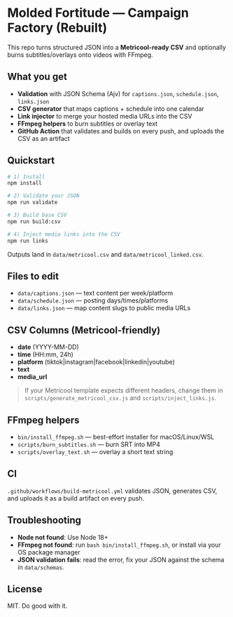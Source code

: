 # Molded Fortitude — Campaign Factory (Rebuilt)

This repo turns structured JSON into a **Metricool-ready CSV** and optionally burns subtitles/overlays onto videos with FFmpeg.

## What you get
- **Validation** with JSON Schema (Ajv) for `captions.json`, `schedule.json`, `links.json`
- **CSV generator** that maps captions + schedule into one calendar
- **Link injector** to merge your hosted media URLs into the CSV
- **FFmpeg helpers** to burn subtitles or overlay text
- **GitHub Action** that validates and builds on every push, and uploads the CSV as an artifact

## Quickstart
```bash
# 1) Install
npm install

# 2) Validate your JSON
npm run validate

# 3) Build base CSV
npm run build:csv

# 4) Inject media links into the CSV
npm run links
```

Outputs land in `data/metricool.csv` and `data/metricool_linked.csv`.

## Files to edit
- `data/captions.json` — text content per week/platform
- `data/schedule.json` — posting days/times/platforms
- `data/links.json` — map content slugs to public media URLs

## CSV Columns (Metricool-friendly)
- **date** (YYYY-MM-DD)
- **time** (HH:mm, 24h)
- **platform** (tiktok|instagram|facebook|linkedin|youtube)
- **text**
- **media_url**

> If your Metricool template expects different headers, change them in `scripts/generate_metricool_csv.js` and `scripts/inject_links.js`.

## FFmpeg helpers
- `bin/install_ffmpeg.sh` — best-effort installer for macOS/Linux/WSL
- `scripts/burn_subtitles.sh` — burn SRT into MP4
- `scripts/overlay_text.sh` — overlay a short text string

## CI
`.github/workflows/build-metricool.yml` validates JSON, generates CSV, and uploads it as a build artifact on every push.

## Troubleshooting
- **Node not found**: Use Node 18+
- **FFmpeg not found**: run `bash bin/install_ffmpeg.sh`, or install via your OS package manager
- **JSON validation fails**: read the error, fix your JSON against the schema in `data/schemas`.

## License
MIT. Do good with it.
